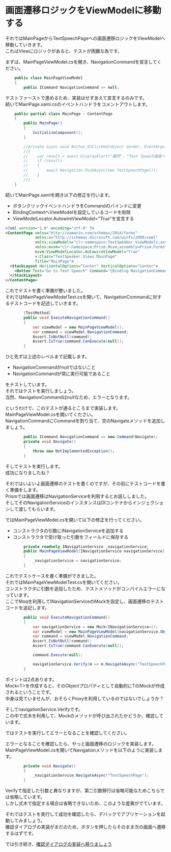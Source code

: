 # 画面遷移ロジックをViewModelに移動する

それではMainPageからTextSpeechPageへの画面遷移ロジックをViewModelへ移動していきます。  
これはViewにロジックがあると、テストが困難な為です。  

まずは、MainPageViewModel.csを開き、NavigationCommandを宣言してください。  

```cs  
    public class MainPageViewModel
    {
        public ICommand NavigationCommand => null;
```

テストファーストで進めるため、実装はせずあえて宣言するのみです。  
続いてMainPage.xaml.csのイベントハンドラをコメントアウトします。  

```cs
    public partial class MainPage : ContentPage
    {
        public MainPage()
        {
            InitializeComponent();
        }

        //private async void Button_OnClicked(object sender, EventArgs e)
        //{
        //    var result = await DisplayAlert("確認", "Text Speech画面へ遷移しますか？", "OK", "Cancel");
        //    if (result)
        //    {
        //        await Navigation.PushAsync(new TextSpeechPage());
        //    }
        //}
    }
```  

続いてMainPage.xamlを開き以下の修正を行います。  

* ボタンクリックイベントハンドラをCommandのバインドに変更  
* BindingContextへViewModelを設定しているコードを削除  
* ViewModelLocator.AutowireViewModel="True"を宣言する  

```xml
<?xml version="1.0" encoding="utf-8" ?>
<ContentPage xmlns="http://xamarin.com/schemas/2014/forms"
             xmlns:x="http://schemas.microsoft.com/winfx/2009/xaml"
             xmlns:viewModels="clr-namespace:TextSpeaker.ViewModels;assembly=TextSpeaker"
             xmlns:mvvm="clr-namespace:Prism.Mvvm;assembly=Prism.Forms"
             mvvm:ViewModelLocator.AutowireViewModel="True"
             x:Class="TextSpeaker.Views.MainPage"
             Title="MainPage">
  <StackLayout HorizontalOptions="Center" VerticalOptions="Center">
    <Button Text="Go to Text Speech" Command="{Binding NavigationCommand}"/>
  </StackLayout>
</ContentPage>
```

これでテストを書く準備が整いました。  
それではMainPageViewModelTest.csを開いて、NavigationCommandに対するテストコードを記述していきます。  

```cs
        [TestMethod]
        public void ExecuteNavigationCommand()
        {
            var viewModel = new MainPageViewModel();
            var command = viewModel.NavigationCommand;
            Assert.IsNotNull(command);
            Assert.IsTrue(command.CanExecute(null));
        }
```

ひと先ずは上述のレベルまで記載します。  

* NavigationCommandがnullではないこと  
* NavigationCommandが常に実行可能であること  

をテストしています。  
それではテストを実行しましょう。  
当然、NavigationCommandはnullなため、エラーとなります。  

というわけで、このテストが通るところまで実装します。  
MainPageViewModel.csを開いてください。  
NavigationCommandにCommandを割り当て、空のNavigateメソッドを追加しましょう。  

```cs
        public ICommand NavigationCommand => new Command(Navigate);
        private void Navigate()
        {
            throw new NotImplementedException();
        }
```  

そしてテストを実行します。  
成功になりましたね？  

それではいよいよ画面遷移のテストを書くのですが、その前にテストコードを書く準備をします。  
Prismでは画面遷移はNavigationServiceを利用するとお話ししました。  
そしてそのNavigationServiceのインスタンスはDIコンテナからインジェクションして渡してもらいます。  

ではMainPageViewModel.csを開いて以下の修正を行ってください。  

* コンストラクタの引数にINavigationServiceを追加する  
* コンストラクタで受け取った引数をフィールドに保存する  

```cs
        private readonly INavigationService _navigationService;
        public MainPageViewModel(INavigationService navigationService)
        {
            _navigationService = navigationService;
        }
```

これでテストケースを書く準備ができました。  
それではMainPageViewModelTest.csを開いてください。  
コンストラクタに引数を追加したため、テストメソッドがコンパイルエラーになっています。  
ここでMoqを利用してINavigationServiceのMockを設定し、画面遷移のテストコードを追記します。  

```cs
        public void ExecuteNavigationCommand()
        {
            var navigationService = new Mock<INavigationService>();
            var viewModel = new MainPageViewModel(navigationService.Object);
            var command = viewModel.NavigationCommand;
            Assert.IsNotNull(command);
            Assert.IsTrue(command.CanExecute(null));

            command.Execute(null);

            navigationService.Verify(m => m.NavigateAsync("TextSpeechPage", null, null, true), Times.Once);
        }
```

ポイントは2点あります。  
Mock&lt;T&gt;を作成すると、そのObjectプロパティとして自動的にTのMockが作成されるということです。  
中身は見ていませんが、おそらくProxyを利用しているのではないでしょうか？  

そしてnavigationService.Verifyです。  
この中で式木を利用して、Mockのメソッドが呼び出されたかどうか、確認しています。  

ではテストを実行してエラーとなることを確認してください。

エラーとなることを確認したら、やっと画面遷移のロジックを実装します。  
MainPageViewModel.csを開いてNavigationメソッドを以下のように実装します。  

```cs
        private void Navigate()
        {
            _navigationService.NavigateAsync("TextSpeechPage");
        }
```  

Verifyで指定した引数と異なりますが、第二引数移行は省略可能なためこちらでは省略しています。    
しかし式木で指定する場合は省略できないため、このような差異がでています。  

それではテストを実行して成功を確認したら、デバックでアプリケーションを起動してみましょう。  
確認ダイアログの実装がまだのため、ボタンを押したらそのまま次の画面へ遷移するはずです。  

では引き続き、[確認ダイアログの実装へ移りましょう](04.HandOn-IConfirmNavigationAsync.md)